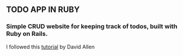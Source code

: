 ## TODO APP IN RUBY

### Simple CRUD website for keeping track of todos, built with Ruby on Rails.

I followed this [tutorial](https://medium.com/@deallen7/how-to-build-a-todo-app-in-rails-e6571fcccac3) by David Allen
